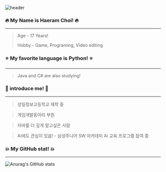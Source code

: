 
![header](https://capsule-render.vercel.app/api?type=waving&color=auto&height=300&section=header&text=Well%20Come&fontSize=90)

### 🔥 My Name is Haeram Choi! 🔥
  ---------------------
> Age - 17 Years!
> 
> Hobby - Game, Programing, Video editing
### ⭐ My favorite language is Python! ⭐
  ---------------------
>  Java and C# are also studying!
### 💎 introduce me! 💎
  ---------------------
> 성일정보고등학교 재학 중

> 게임개발동아리 부원

> 자바를 더 깊게 알고싶은 사람

> Ai에도 관심이 있음! - 삼성주니어 SW 아카데미 Ai 교육 프로그램 참여 중

### 💥 My GitHub stat! 💥
  ---------------------
![Anurag's GitHub stats](https://github-readme-stats.vercel.app/api?username=Ha2ram17&show_icons=true&theme=swift)
<!--
**Ha2ram17/Ha2ram17** is a ✨ _special_ ✨ repository because its `README.md` (this file) appears on your GitHub profile.

Here are some ideas to get you started:

- 🔭 I’m currently working on ...
- 🌱 I’m currently learning ...
- 👯 I’m looking to collaborate on ...
- 🤔 I’m looking for help with ...
- 💬 Ask me about ...
- 📫 How to reach me: ...
- 😄 Pronouns: ...
- ⚡ Fun fact: ...
-->
